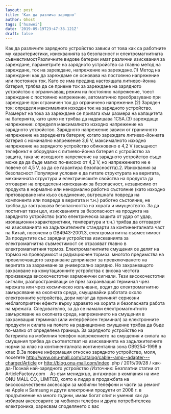 ```yaml
---
layout: post
title: 'Как да различа зарядно'
author: Ghost
tags: ['huawei']
date: '2019-09-19T23:47:38.121Z'
draft: false
---
```


Как да различите зарядното устройство зависи от това как са работните му характеристики, изискванията за безопасност и електромагнитната съвместимостРазличните видове батерии имат различни изисквания за зареждане, параметрите на зарядното устройство са главно метод на зареждане, ток на зареждане, напрежение на зареждане.(1) Метод на зареждане: как да зареждаме се основава на постоянно напрежение или постоянен ток. Като се има предвид настоящата литиево-йонна батерия, трябва да се приеме ток за зареждане на зарядното устройство с ограничаващ режим на постоянно напрежение, тоест зареждане с постоянно напрежение, автоматично преобразувано при зареждане при ограничен ток до ограничено напрежение.(2) Заряден ток: определя максималния изходен ток на зарядното устройство. Размерът на тока за зареждане се прилага към размера на капацитета на батерията, като цяло не трябва да надвишава 1C5A.(3) зареждащо напрежение: определя максималното изходно напрежение на зарядното устройство. Зарядното напрежение зависи от граничното напрежение на заредената батерия; когато зареждате литиево-йонната батерия с номинално напрежение 3,6 V, максималното изходно напрежение на зарядното устройство обикновено е 4,2 V (всъщност телефонът е оборудван с литиево-йонна батерия с устройство за защита, така че изходното напрежение на зарядното устройство също може да да бъде малко по-високо от 4,2 V, но напрежението не е повече от 4,5 V, за да се гарантира безопасността).2. Изисквания за безопасност Популярни условия е да питате структурата на веригата, механичната структура и електрическите свойства на продукта да отговарят на определени изисквания за безопасност, независимо от продукта в нормално или ненормално работно състояние (като изходно претоварване или късо съединение, вътрешната повреда на компонента или повреда в веригата и т.н.) работно състояние, не трябва да застрашава безопасността на хората и имуществото. За да постигнат тази цел, изискванията за безопасност на продукта на зарядното устройство (като електрическа защита от удар от удар, изолационни характеристики, температура и т.н.) трябва да отговарят на изискванията на задължителните стандарти за континенталната част на Китай, посочени в GB4943-2001.3, електромагнитна съвместимост За продуктите със зарядни устройства изискванията за електромагнитна съвместимост се отразяват главно в електромагнитния тормоз. Електромагнитните смущения се делят на тормоз на проводимост и радиационен тормоз. многото предимства на превключващото захранване допринасят за превключването на веригата за захранване за универсално зарядно. Но захранващото захранване на комутационните устройства с висока честота произвежда високочестотни хармонични сигнали. Тези високочестотни сигнали, разпространяващи се през захранващия терминал чрез мрежата или чрез космическо излъчване, водят до електромагнитно замърсяване на околната среда, смущавайки работата около електронните устройства, дори могат да причинят сериозни неблагоприятни ефекти върху здравето на хората и безопасната работа на мрежата. Следователно, за да се намали електромагнитното замърсяване на околната среда, напрежението на смущения в захранващия терминал (или интерфейсен терминал) за електронните продукти и силата на полето на радиационно смущение трябва да бъде по-малко от определена граница. За зарядното устройство на батерията на мобилния телефон напрежението на смущения и силата на смущения трябва да съответстват на изискванията на задължителните норми за клас на континенталната континентална зона GB9254-1998 в клас B.За повече информация относно зарядното устройство, моля, посетете http://www.onu-mall.com/catalog/cable--amp--adapter---charger/Article от http://blog.onu-mall.com/index .php / 2015/09/28 / как-да-Познай най-зарядното устройство /Източник: Безплатни статии от ArticleFactory.com    Аз съм мениджър, ангажиран в компания на име ONU MALL CO., LIMITED, която е лидер в продажбата на висококачествени аксесоари за мобилни телефони и части за ремонт на Apple и Samsung и други електронни продукти от 2008 г. в продължение на много години, имам богат опит и умения как да избирам аксесоарите за мобилен телефон и друга потребителска електроника, харесвам споделянето с вас
